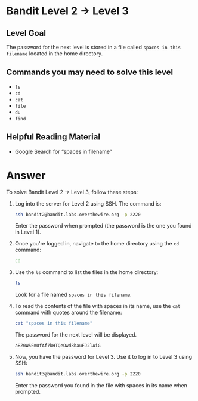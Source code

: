 # Bandit Level 2 → Level 3

## Level Goal

The password for the next level is stored in a file called `spaces in this filename` located in the home directory.

## Commands you may need to solve this level

- `ls`
- `cd`
- `cat`
- `file`
- `du`
- `find`

## Helpful Reading Material

- Google Search for “spaces in filename”

# Answer

To solve Bandit Level 2 → Level 3, follow these steps:

1. Log into the server for Level 2 using SSH. The command is:

   ```bash
   ssh bandit2@bandit.labs.overthewire.org -p 2220
   ```

   Enter the password when prompted (the password is the one you found in Level 1).

2. Once you're logged in, navigate to the home directory using the `cd` command:

   ```bash
   cd
   ```

3. Use the `ls` command to list the files in the home directory:

   ```bash
   ls
   ```

   Look for a file named `spaces in this filename`.

4. To read the contents of the file with spaces in its name, use the `cat` command with quotes around the filename:

   ```bash
   cat "spaces in this filename"
   ```

   The password for the next level will be displayed.

   ```
   aBZ0W5EmUfAf7kHTQeOwd8bauFJ2lAiG
   ```

5. Now, you have the password for Level 3. Use it to log in to Level 3 using SSH:

   ```bash
   ssh bandit3@bandit.labs.overthewire.org -p 2220
   ```

   Enter the password you found in the file with spaces in its name when prompted.